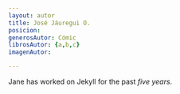```yaml
---
layout: autor
title: José Jáuregui O.
posicion: 
generosAutor: Cómic
librosAutor: {a,b,c}
imagenAutor:

---
```

Jane has worked on Jekyll for the past *five years*.